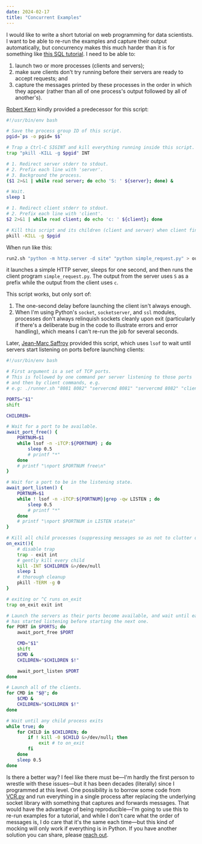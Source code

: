 ```yaml
---
date: 2024-02-17
title: "Concurrent Examples"
---
```


I would like to write a short tutorial on web programming for data scientists.
I want to be able to re-run the examples and capture their output automatically,
but concurrency makes this much harder than it is for something like [this SQL tutorial][sql-tutorial].
I need to be able to:

1.  launch two or more processes (clients and servers);
2.  make sure clients don't try running before their servers are ready to accept requests;
    and
3.  capture the messages printed by these processes in the order in which they appear
    (rather than all of one process's output followed by all of another's).

[Robert Kern][kern-robert] kindly provided a predecessor for this script:

```sh
#!/usr/bin/env bash

# Save the process group ID of this script.
pgid=`ps -o pgid= $$`

# Trap a Ctrl-C SIGINT and kill everything running inside this script.
trap "pkill -KILL -g $pgid" INT

# 1. Redirect server stderr to stdout.
# 2. Prefix each line with 'server'.
# 3. Background the process.
($1 2>&1 | while read server; do echo 'S: ' ${server}; done) &

# Wait.
sleep 1

# 1. Redirect client stderr to stdout.
# 2. Prefix each line with 'client'.
$2 2>&1 | while read client; do echo 'c: ' ${client}; done

# Kill this script and its children (client and server) when client finishes.
pkill -KILL -g $pgid
```

When run like this:

```sh
run2.sh "python -m http.server -d site" "python simple_request.py" > output.txt
```

it launches a simple HTTP server,
sleeps for one second,
and then runs the client program `simple_request.py`.
The output from the server uses `S` as a prefix
while the output from the client uses `c`.

This script works,
but only sort of:

1.  The one-second delay before launching the client isn't always enough.
2.  When I'm using Python's `socket`, `socketserver`, and `ssl` modules,
    processes don't always relinquish sockets cleanly upon exit
    (particularly if there's a deliberate bug in the code to illustrate errors and error handling),
    which means I can't re-run the job for several seconds.

Later,
[Jean-Marc Saffroy][saffroy-jean-marc] provided this script,
which uses `lsof` to wait until servers start listening on ports
before launching clients:

```sh
#!/usr/bin/env bash

# First argument is a set of TCP ports.
# This is followed by one command per server listening to those ports
# and then by client commands, e.g.
# e.g: ./runner.sh "8081 8082" "servercmd 8081" "servercmd 8082" "client1" "client2" ...

PORTS="$1"
shift

CHILDREN=

# Wait for a port to be available.
await_port_free() {
    PORTNUM=$1
    while lsof -n -iTCP:${PORTNUM} ; do
        sleep 0.5
        # printf "*"
    done
    # printf "\nport $PORTNUM free\n"
}

# Wait for a port to be in the listening state.
await_port_listen() {
    PORTNUM=$1
    while ! lsof -n -iTCP:${PORTNUM}|grep -qw LISTEN ; do
        sleep 0.5
        # printf "*"
    done
    # printf "\nport $PORTNUM in LISTEN state\n"
}

# Kill all child processes (suppressing messages so as not to clutter output).
on_exit(){
    # disable trap
    trap - exit int
    # gently kill every child
    kill -INT $CHILDREN &>/dev/null
    sleep 1
    # thorough cleanup
    pkill -TERM -g 0
}

# exiting or ^C runs on_exit
trap on_exit exit int

# Launch the servers as their ports become available, and wait until each one
# has started listening before starting the next one.
for PORT in $PORTS; do
    await_port_free $PORT

    CMD="$1"
    shift
    $CMD &
    CHILDREN="$CHILDREN $!"

    await_port_listen $PORT
done

# Launch all of the clients.
for CMD in "$@"; do
    $CMD &
    CHILDREN="$CHILDREN $!"
done

# Wait until any child process exits
while true; do
    for CHILD in $CHILDREN; do
        if ! kill -0 $CHILD &>/dev/null; then
            exit # to on_exit
        fi
    done
    sleep 0.5
done
```

Is there a better way?
I feel like there must be—I'm hardly the first person to wrestle with these issues—but
it has been decades (literally) since I programmed at this level.
One possibility is to borrow some code from [VCR.py][vcrpy]
and run everything in a single process
after replacing the underlying socket library with something that captures and forwards messages.
That would have the advantage of being reproducible—I'm going to use this
to re-run examples for a tutorial,
and while I don't care what the order of messages is,
I do care that it's the same each time—but this kind of mocking will only work if everything is in Python.
If you have another solution you can share,
please [reach out](mailto:gvwilson@third-bit.com).

[kern-robert]: https://www.enthought.com/team/robert-kern/
[saffroy-jean-marc]: https://github.com/saffroy
[sql-tutorial]: https://gvwilson.github.io/sql-tutorial/
[vcrpy]: https://vcrpy.readthedocs.io/

